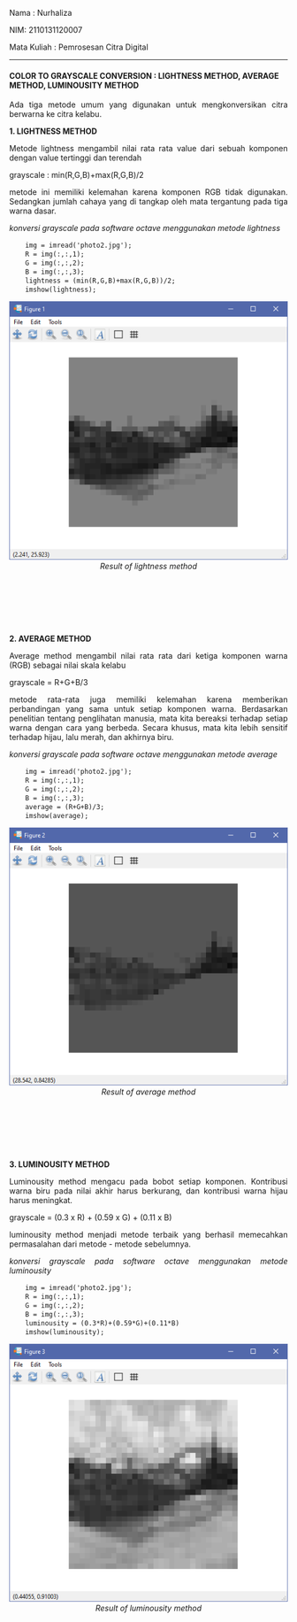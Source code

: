 <style>
    p{
        text-align: justify;
    }
    .image{
        text-align: center;
        padding-bottom: 100px;
    }
</style>

Nama : Nurhaliza

NIM: 2110131120007

Mata Kuliah : Pemrosesan Citra Digital

---

#### COLOR TO GRAYSCALE CONVERSION : LIGHTNESS METHOD, AVERAGE METHOD, LUMINOUSITY METHOD

Ada tiga metode umum yang digunakan untuk mengkonversikan citra berwarna ke citra kelabu.

**1. LIGHTNESS METHOD**

Metode lightness mengambil nilai rata rata value dari sebuah komponen dengan value tertinggi dan terendah

grayscale : min(R,G,B)+max(R,G,B)/2

metode ini memiliki kelemahan karena komponen RGB tidak digunakan. Sedangkan jumlah cahaya yang di tangkap oleh mata tergantung pada tiga warna dasar.

*konversi grayscale pada software octave menggunakan metode lightness*

        img = imread('photo2.jpg');
        R = img(:,:,1);
        G = img(:,:,2);
        B = img(:,:,3);
        lightness = (min(R,G,B)+max(R,G,B))/2;
        imshow(lightness);

<p class="image">
    <img src="gambar/lightness.PNG"><i>Result of lightness method</i>
</p>

**2. AVERAGE METHOD**

Average method mengambil nilai rata rata dari ketiga komponen warna (RGB) sebagai nilai skala kelabu

grayscale = R+G+B/3

metode rata-rata juga memiliki kelemahan karena memberikan perbandingan yang sama untuk setiap komponen warna. Berdasarkan penelitian tentang penglihatan manusia, mata kita bereaksi terhadap setiap warna dengan cara yang berbeda. Secara khusus, mata kita lebih sensitif terhadap hijau, lalu merah, dan akhirnya biru.

*konversi grayscale pada software octave menggunakan metode average*

        img = imread('photo2.jpg');
        R = img(:,:,1);
        G = img(:,:,2);
        B = img(:,:,3);
        average = (R+G+B)/3;
        imshow(average);

<p class="image">
    <img src="gambar/average.PNG"><i>Result of average method</i>
</p>

**3. LUMINOUSITY METHOD**

Luminousity method mengacu pada bobot setiap komponen. Kontribusi warna biru pada nilai akhir harus berkurang, dan kontribusi warna hijau harus meningkat.

grayscale = (0.3 x R) + (0.59 x G) + (0.11 x B)

luminousity method menjadi metode terbaik yang berhasil memecahkan permasalahan dari metode - metode sebelumnya.

*konversi grayscale pada software octave menggunakan metode luminousity*

        img = imread('photo2.jpg');
        R = img(:,:,1);
        G = img(:,:,2);
        B = img(:,:,3);
        luminousity = (0.3*R)+(0.59*G)+(0.11*B)
        imshow(luminousity);

<p class="image">
    <img src="gambar/luminousity.PNG"><i>Result of luminousity method</i>
</p>
